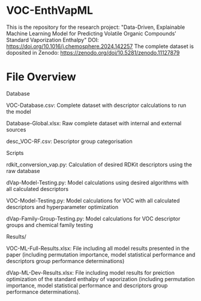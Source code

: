 # VOC-EnthVapML
This is the repository for the research project: "Data-Driven, Explainable Machine Learning Model for Predicting Volatile Organic Compounds’ Standard Vaporization Enthalpy" DOI: https://doi.org/10.1016/j.chemosphere.2024.142257
The complete dataset is doposited in Zenodo: https://zenodo.org/doi/10.5281/zenodo.11127879

# File Overview

Database

VOC-Database.csv: Complete dataset with descriptor calculations to run the model

Database-Global.xlsx: Raw complete dataset with internal and external sources

desc_VOC-RF.csv: Descriptor group categorisation


Scripts

rdkit_conversion_vap.py: Calculation of desired RDKit descriptors using the raw database

dVap-Model-Testing.py: Model calculations using desired algorithms with all calculated descriptors

VOC-Model-Testing.py: Model calculations for VOC with all calculated descriptors and hyperparameter optimization

dVap-Family-Group-Testing.py: Model calculations for VOC descriptor groups and chemical family testing



Results/

VOC-ML-Full-Results.xlsx: File including all model results presented in the paper (including permutation importance, model statistical performance and descriptors group performance determinations)

dVap-ML-Dev-Results.xlsx: File including model results for preiction optimization of the standard enthalpy of vaporization (including permutation importance, model statistical performance and descriptors group performance determinations).
